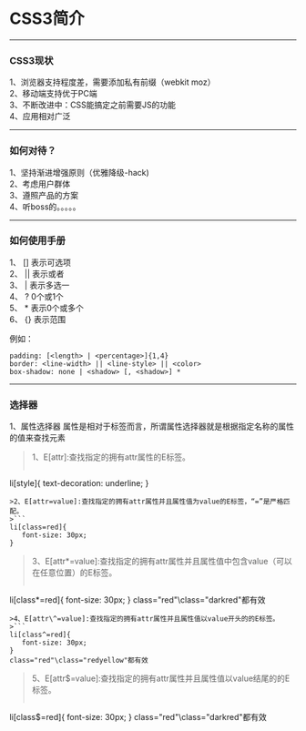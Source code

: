 # CSS3简介
- - -
### CSS3现状
 1、浏览器支持程度差，需要添加私有前缀（webkit moz）  
 2、移动端支持优于PC端  
 3、不断改进中：CSS能搞定之前需要JS的功能  
 4、应用相对广泛  
- - -
### 如何对待？
 1、坚持渐进增强原则（优雅降级-hack)  
 2、考虑用户群体  
 3、遵照产品的方案  
 4、听boss的。。。。。  
- - -
### 如何使用手册
 1、 [] 表示可选项  
 2、 || 表示或者  
 3、 |  表示多选一  
 4、 ?  0个或1个  
 5、 *  表示0个或多个  
 6、 {} 表示范围  

例如：
```
padding: [<length> | <percentage>]{1,4} 
border: <line-width> || <line-style> || <color>
box-shadow: none | <shadow> [, <shadow>] * 
```
- - -
### 选择器
 1、属性选择器
 属性是相对于标签而言，所谓属性选择器就是根据指定名称的属性的值来查找元素
>1、E[attr]:查找指定的拥有attr属性的E标签。
>```
 li[style]{
 	text-decoration: underline;
 }
 ```
>2、E[attr=value]:查找指定的拥有attr属性并且属性值为value的E标签，“=”是严格匹配。
>```
 li[class=red]{
 	font-size: 30px;
 }
 ```
>3、E[attr\*=value]:查找指定的拥有attr属性并且属性值中包含value（可以在任意位置）的E标签。
>```
 li[class*=red]{
 	font-size: 30px;
 }
 class="red"\class="darkred"都有效
 ```
>4、E[attr\^=value]:查找指定的拥有attr属性并且属性值以value开头的的E标签。
>```
 li[class^=red]{
 	font-size: 30px;
 }
 class="red"\class="redyellow"都有效
 ```
>5、E[attr\$=value]:查找指定的拥有attr属性并且属性值以value结尾的的E标签。
>```
 li[class$=red]{
 	font-size: 30px;
 }
 class="red"\class="darkred"都有效
 ```